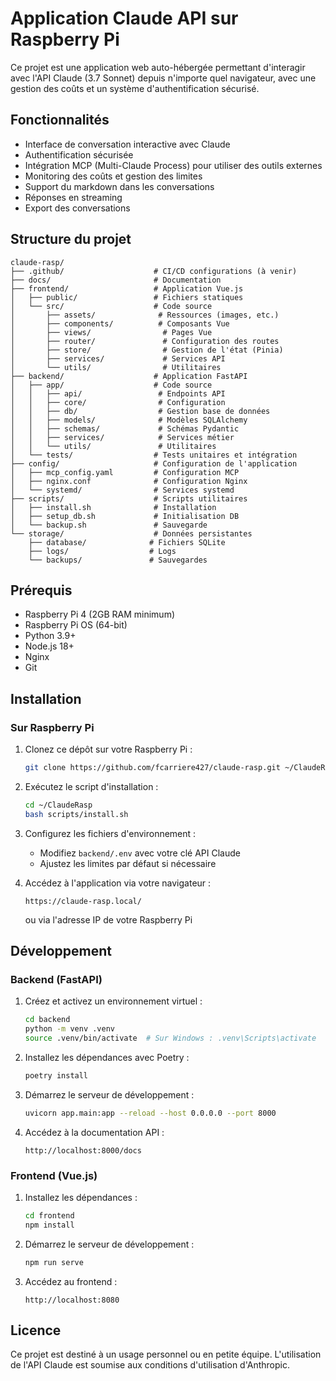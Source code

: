 # Application Claude API sur Raspberry Pi

Ce projet est une application web auto-hébergée permettant d'interagir avec l'API Claude (3.7 Sonnet) depuis n'importe quel navigateur, avec une gestion des coûts et un système d'authentification sécurisé.

## Fonctionnalités

- Interface de conversation interactive avec Claude
- Authentification sécurisée
- Intégration MCP (Multi-Claude Process) pour utiliser des outils externes
- Monitoring des coûts et gestion des limites
- Support du markdown dans les conversations
- Réponses en streaming
- Export des conversations

## Structure du projet

```
claude-rasp/
├── .github/                    # CI/CD configurations (à venir)
├── docs/                       # Documentation
├── frontend/                   # Application Vue.js
│   ├── public/                 # Fichiers statiques
│   └── src/                    # Code source
│       ├── assets/              # Ressources (images, etc.)
│       ├── components/          # Composants Vue
│       ├── views/                # Pages Vue
│       ├── router/               # Configuration des routes
│       ├── store/                # Gestion de l'état (Pinia)
│       ├── services/             # Services API
│       └── utils/                # Utilitaires
├── backend/                    # Application FastAPI
│   ├── app/                    # Code source
│   │   ├── api/                 # Endpoints API
│   │   ├── core/                # Configuration
│   │   ├── db/                  # Gestion base de données
│   │   ├── models/              # Modèles SQLAlchemy
│   │   ├── schemas/             # Schémas Pydantic
│   │   ├── services/            # Services métier
│   │   └── utils/               # Utilitaires
│   └── tests/                  # Tests unitaires et intégration
├── config/                     # Configuration de l'application
│   ├── mcp_config.yaml         # Configuration MCP
│   ├── nginx.conf              # Configuration Nginx
│   └── systemd/                # Services systemd
├── scripts/                    # Scripts utilitaires
│   ├── install.sh              # Installation
│   ├── setup_db.sh             # Initialisation DB
│   └── backup.sh               # Sauvegarde
└── storage/                    # Données persistantes
    ├── database/              # Fichiers SQLite
    ├── logs/                  # Logs
    └── backups/               # Sauvegardes
```

## Prérequis

- Raspberry Pi 4 (2GB RAM minimum)
- Raspberry Pi OS (64-bit)
- Python 3.9+
- Node.js 18+
- Nginx
- Git

## Installation 

### Sur Raspberry Pi

1. Clonez ce dépôt sur votre Raspberry Pi :
   ```bash
   git clone https://github.com/fcarriere427/claude-rasp.git ~/ClaudeRasp
   ```

2. Exécutez le script d'installation :
   ```bash
   cd ~/ClaudeRasp
   bash scripts/install.sh
   ```

3. Configurez les fichiers d'environnement :
   - Modifiez `backend/.env` avec votre clé API Claude
   - Ajustez les limites par défaut si nécessaire

4. Accédez à l'application via votre navigateur :
   ```
   https://claude-rasp.local/
   ```
   ou via l'adresse IP de votre Raspberry Pi

## Développement

### Backend (FastAPI)

1. Créez et activez un environnement virtuel :
   ```bash
   cd backend
   python -m venv .venv
   source .venv/bin/activate  # Sur Windows : .venv\Scripts\activate
   ```

2. Installez les dépendances avec Poetry :
   ```bash
   poetry install
   ```

3. Démarrez le serveur de développement :
   ```bash
   uvicorn app.main:app --reload --host 0.0.0.0 --port 8000
   ```

4. Accédez à la documentation API :
   ```
   http://localhost:8000/docs
   ```

### Frontend (Vue.js)

1. Installez les dépendances :
   ```bash
   cd frontend
   npm install
   ```

2. Démarrez le serveur de développement :
   ```bash
   npm run serve
   ```

3. Accédez au frontend :
   ```
   http://localhost:8080
   ```

## Licence

Ce projet est destiné à un usage personnel ou en petite équipe. L'utilisation de l'API Claude est soumise aux conditions d'utilisation d'Anthropic.
